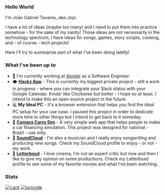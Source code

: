### Hello World
I'm João Gabriel Tavares, _aka_ Jojo.

I have a lot of ideas (maybe too many) and I need to put them into practice somehow - for the sake of my sanity! Those ideas are not necessarily in the technology spectrum, I have ideas for songs, games, story scripts, cooking, and - of course - tech projects!

Here I'll try to summarize part of what I've been doing latelly!

### What I've been up to
- 💼 I'm currently working at [@olxbr](https://github.com/olxbr) as a Software Engineer.
- 🌩️ **[Hackz App](https://hackzapp.com)** - This is currently my biggest private project - still a work in progress - where you can integrate your Slack status with your Google Calendar. Kinda' like Clockwise but better - I hope so at least. I intend to make this an open source project in the future.
- 💻 **My Ideal PC** - It's a browser extension that helps you find the ideal PC setup for your use case. I paused this project in order to dedicate more time to other things but I intend to get back to it someday.
- 🚗 **[Compra Carro Sim](https://www.compracarrosim.com.br)** - A very simple web app that helps people to make a car financing simulation. This project was designed for national - Brazil - use only.
- 🎵 **[SoundCloud](https://soundcloud.com/jojotavares)** - I'm also a musician and I really enjoy songwriting and producing new songs. Check my SoundCloud profile to enjoy - or not - my work.
- 🎥 **[Letterboxd](https://letterboxd.com/jogabiel/)** - I love cinema, I'm not an expert critic but now and then I like to give my opinion on some productions. Check my Letterboxd profile to see some of my favorite movies and what I've been watching.

### Stats
[![card](https://github-readme-stats.vercel.app/api?username=jgtvares&theme=dracula&show_icons=true)](https://github.com/anuraghazra/github-readme-stats)
[![iuricode](https://github-readme-stats.vercel.app/api/top-langs/?username=jgtvares&hide=html&layout=compact=true&theme=dracula)](https://github.com/anuraghazra/github-readme-stats)
